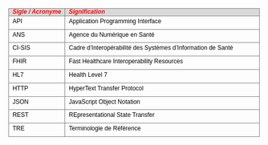 
<table style="width:100.0%;border-collapse:collapse;border:none;">
    <tbody>
        <tr>
            <td style="width:22.46%;border:solid gray 1.0pt;background:#D9D9D9;padding:0cm 5.4pt 0cm 5.4pt;">
                <p style='margin:0cm;line-height:115%;font-size:12px;font-family:"Arial",sans-serif;color:red;font-style:italic;'><strong>Sigle / Acronyme</strong></p>
            </td>
            <td style="width:77.54%;border:solid gray 1.0pt;border-left:none;background:#D9D9D9;padding:0cm 5.4pt 0cm 5.4pt;">
                <p style='margin:0cm;line-height:115%;font-size:12px;font-family:"Arial",sans-serif;color:red;font-style:italic;'><strong>Signification</strong></p>
            </td>
        </tr>
        <tr>
            <td style="width:22.46%;border:solid gray 1.0pt;border-top:none;padding:0cm 5.4pt 0cm 5.4pt;height:16.9pt;">
                <p style='margin-top:3.0pt;margin-right:0cm;margin-bottom:6.0pt;margin-left:0cm;text-align:justify;line-height:115%;font-size:12px;font-family:"Arial",sans-serif;'><span style="color:black;">API</span></p>
            </td>
            <td style="width:77.54%;border-top:none;border-left:none;border-bottom:solid gray 1.0pt;border-right:solid gray 1.0pt;padding:0cm 5.4pt 0cm 5.4pt;height:  16.9pt;">
                <p style='margin-top:3.0pt;margin-right:0cm;margin-bottom:6.0pt;margin-left:0cm;text-align:justify;line-height:115%;font-size:12px;font-family:"Arial",sans-serif;'><span style="color:black;">Application Programming Interface</span></p>
            </td>
        </tr>
        <tr>
            <td style="width:22.46%;border:solid gray 1.0pt;border-top:none;padding:0cm 5.4pt 0cm 5.4pt;height:16.9pt;">
                <p style='margin-top:3.0pt;margin-right:0cm;margin-bottom:6.0pt;margin-left:0cm;text-align:justify;line-height:115%;font-size:12px;font-family:"Arial",sans-serif;'><span style="color:black;">ANS</span></p>
            </td>
            <td style="width:77.54%;border-top:none;border-left:none;border-bottom:solid gray 1.0pt;border-right:solid gray 1.0pt;padding:0cm 5.4pt 0cm 5.4pt;height:  16.9pt;">
                <p style='margin-top:3.0pt;margin-right:0cm;margin-bottom:6.0pt;margin-left:0cm;text-align:justify;line-height:115%;font-size:12px;font-family:"Arial",sans-serif;'><span style="color:black;">Agence du Num&eacute;rique en Sant&eacute;</span></p>
            </td>
        </tr>
        <tr>
            <td style="width:22.46%;border:solid gray 1.0pt;border-top:none;padding:0cm 5.4pt 0cm 5.4pt;height:16.9pt;">
                <p style='margin-top:3.0pt;margin-right:0cm;margin-bottom:6.0pt;margin-left:0cm;text-align:justify;line-height:115%;font-size:12px;font-family:"Arial",sans-serif;'><span style="color:black;">CI-SIS</span></p>
            </td>
            <td style="width:77.54%;border-top:none;border-left:none;border-bottom:solid gray 1.0pt;border-right:solid gray 1.0pt;padding:0cm 5.4pt 0cm 5.4pt;height:  16.9pt;">
                <p style='margin-top:3.0pt;margin-right:0cm;margin-bottom:6.0pt;margin-left:0cm;text-align:justify;line-height:115%;font-size:12px;font-family:"Arial",sans-serif;'><span style="color:black;">Cadre d&rsquo;Interop&eacute;rabilit&eacute; des Syst&egrave;mes d&rsquo;Information de Sant&eacute;</span></p>
            </td>
        </tr>
        <tr>
            <td style="width:22.46%;border:solid gray 1.0pt;border-top:none;padding:0cm 5.4pt 0cm 5.4pt;height:16.9pt;">
                <p style='margin-top:3.0pt;margin-right:0cm;margin-bottom:6.0pt;margin-left:0cm;text-align:justify;line-height:115%;font-size:12px;font-family:"Arial",sans-serif;'><span style="color:black;">FHIR</span></p>
            </td>
            <td style="width:77.54%;border-top:none;border-left:none;border-bottom:solid gray 1.0pt;border-right:solid gray 1.0pt;padding:0cm 5.4pt 0cm 5.4pt;height:  16.9pt;">
                <p style='margin-top:3.0pt;margin-right:0cm;margin-bottom:6.0pt;margin-left:0cm;text-align:justify;line-height:115%;font-size:12px;font-family:"Arial",sans-serif;'><span style="color:black;">Fast Healthcare Interoperability Resources</span></p>
            </td>
        </tr>
        <tr>
            <td style="width:22.46%;border:solid gray 1.0pt;border-top:none;padding:0cm 5.4pt 0cm 5.4pt;height:16.9pt;">
                <p style='margin-top:3.0pt;margin-right:0cm;margin-bottom:6.0pt;margin-left:0cm;text-align:justify;line-height:115%;font-size:12px;font-family:"Arial",sans-serif;'><span style="color:black;">HL7</span></p>
            </td>
            <td style="width:77.54%;border-top:none;border-left:none;border-bottom:solid gray 1.0pt;border-right:solid gray 1.0pt;padding:0cm 5.4pt 0cm 5.4pt;height:  16.9pt;">
                <p style='margin-top:3.0pt;margin-right:0cm;margin-bottom:6.0pt;margin-left:0cm;text-align:justify;line-height:115%;font-size:12px;font-family:"Arial",sans-serif;'><span style="color:black;">Health Level 7</span></p>
            </td>
        </tr>
        <tr>
            <td style="width:22.46%;border:solid gray 1.0pt;border-top:none;padding:0cm 5.4pt 0cm 5.4pt;height:16.9pt;">
                <p style='margin-top:3.0pt;margin-right:0cm;margin-bottom:6.0pt;margin-left:0cm;text-align:justify;line-height:115%;font-size:12px;font-family:"Arial",sans-serif;'><span style="color:black;">HTTP</span></p>
            </td>
            <td style="width:77.54%;border-top:none;border-left:none;border-bottom:solid gray 1.0pt;border-right:solid gray 1.0pt;padding:0cm 5.4pt 0cm 5.4pt;height:  16.9pt;">
                <p style='margin-top:3.0pt;margin-right:0cm;margin-bottom:6.0pt;margin-left:0cm;text-align:justify;line-height:115%;font-size:12px;font-family:"Arial",sans-serif;'><span style="color:black;">HyperText Transfer Protocol</span></p>
            </td>
        </tr>
        <tr>
            <td style="width:22.46%;border:solid gray 1.0pt;border-top:none;padding:0cm 5.4pt 0cm 5.4pt;height:16.9pt;">
                <p style='margin-top:3.0pt;margin-right:0cm;margin-bottom:6.0pt;margin-left:0cm;text-align:justify;line-height:115%;font-size:12px;font-family:"Arial",sans-serif;'><span style="color:black;">JSON</span></p>
            </td>
            <td style="width:77.54%;border-top:none;border-left:none;border-bottom:solid gray 1.0pt;border-right:solid gray 1.0pt;padding:0cm 5.4pt 0cm 5.4pt;height:  16.9pt;">
                <p style='margin-top:3.0pt;margin-right:0cm;margin-bottom:6.0pt;margin-left:0cm;text-align:justify;line-height:115%;font-size:12px;font-family:"Arial",sans-serif;'><span style="color:black;">JavaScript Object Notation</span></p>
            </td>
        </tr>
        <tr>
            <td style="width:22.46%;border:solid gray 1.0pt;border-top:none;padding:0cm 5.4pt 0cm 5.4pt;height:13.0pt;">
                <p style='margin-top:3.0pt;margin-right:0cm;margin-bottom:6.0pt;margin-left:0cm;text-align:justify;line-height:115%;font-size:12px;font-family:"Arial",sans-serif;'><span style="color:black;">REST</span></p>
            </td>
            <td style="width:77.54%;border-top:none;border-left:none;border-bottom:solid gray 1.0pt;border-right:solid gray 1.0pt;padding:0cm 5.4pt 0cm 5.4pt;height:  13.0pt;">
                <p style='margin-top:3.0pt;margin-right:0cm;margin-bottom:6.0pt;margin-left:0cm;text-align:justify;line-height:115%;font-size:12px;font-family:"Arial",sans-serif;'><span style="color:black;">REpresentational State Transfer</span></p>
            </td>
        </tr>
        <tr>
            <td style="width:22.46%;border:solid gray 1.0pt;border-top:none;padding:0cm 5.4pt 0cm 5.4pt;height:13.0pt;">
                <p style='margin-top:3.0pt;margin-right:0cm;margin-bottom:6.0pt;margin-left:0cm;text-align:justify;line-height:115%;font-size:12px;font-family:"Arial",sans-serif;'><span style="color:black;">TRE</span></p>
            </td>
            <td style="width:77.54%;border-top:none;border-left:none;border-bottom:solid gray 1.0pt;border-right:solid gray 1.0pt;padding:0cm 5.4pt 0cm 5.4pt;height:  13.0pt;">
                <p style='margin-top:3.0pt;margin-right:0cm;margin-bottom:6.0pt;margin-left:0cm;text-align:justify;line-height:115%;font-size:12px;font-family:"Arial",sans-serif;'><span style="color:black;">Terminologie de R&eacute;f&eacute;rence</span></p>
            </td>
        </tr>
    </tbody>
</table>
